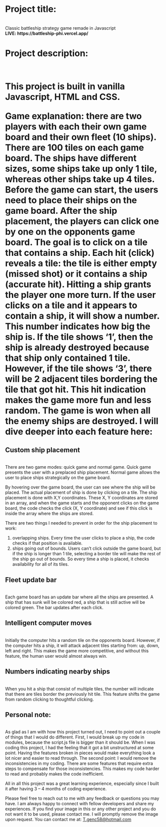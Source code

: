 <h1>Project title:</h1><br>
Classic battleship strategy game remade in Javascript<br>
<strong> LIVE: https://battleship-phi.vercel.app/ </strong><br>
<h1>Project description:<h1><br>
This project is built in vanilla Javascript, HTML and CSS. 

Game explanation: there are two players with each their own game board and their own fleet (10 ships). There are 100 tiles on each game board.  The ships have different sizes, some ships take up only 1 tile, whereas other ships take up 4 tiles. Before the game can start, the users need to place their ships on the game board.  After the ship placement, the players can click one by one on the opponents game board. The goal is to click on a tile that contains a ship. Each hit (click) reveals a tile: the tile is either empty (missed shot) or it contains a ship (accurate hit). Hitting a ship grants the player one more turn.
If the user clicks on a tile and it appears to contain a ship, it will show a number. This number indicates how big the ship is. If the tile shows ‘1’, then the ship is already destroyed because that ship only contained 1 tile. However, if the tile shows ‘3’, there will be 2 adjacent tiles bordering the tile that got hit. This hit indication makes the game more fun and less random.
The game is won when all the enemy ships are destroyed.
I will dive deeper into each feature here:

<h2>Custom ship placement</h2><br>
There are two game modes: quick game and normal game. Quick game presents the user with a preplaced ship placement. Normal game allows the user to place ships strategically on the game board.  

By hovering over the game board, the user can see where the ship will be placed. The actual placement of ship is done by clicking on a tile. The ship placement is done with X,Y coordinates. These X, Y coordinates are stored in an array, and when the game starts and the opponent clicks on the game board, the code checks the click (X, Y coordinate) and see if this click is inside the array where the ships are stored.

There are two things I needed to prevent in order for the ship placement to work:
1. overlapping ships. Every time the user clicks to place a ship, the code checks if that position is available. 
2. ships going out of bounds. Users can’t click outside the game board, but if the ship is longer than 1 tile, selecting a border tile will make the rest of the ship go out of bounds. So every time a ship is placed, it checks availability for all of its tiles.

<h2>Fleet update bar</h2><br>
Each game board has an update bar where all the ships are presented. A ship that has sunk will be colored red, a ship that is still active will be colored green. The bar updates after each click.

<h2>Intelligent computer moves</h2><br>
Initially the computer hits a random tile on the opponents board. However, if the computer hits a ship, it will attack adjacent tiles starting from: up, down, left and right. This makes the game more competitive, and without this feature, the human user would almost always win.
<h2>Numbers indicating nearby ships</h2><br> 
When you hit a ship that consist of multiple tiles, the number will indicate that there are tiles border the previously hit tile. This feature shifts the game from random clicking to thoughtful clicking.
<h2>Personal note:</h2><br>
As glad as I am with how this project turned out, I need to point out a couple of things that I would do different. First, I would break up my code in modules, because the script.js file is bigger than it should be. When I was coding this project, I had the feeling that it got a bit unstructured at some point. Having the features broken in pieces would make everything look a lot nicer and easier to read through.  The second point: I would remove the inconsistencies in my coding. There are some features that require extra steps to compensate for those inconsistencies. This makes my code harder to read and probably makes the code inefficient.

All in all this project was a great learning experience, especially since I built it after having 3 – 4 months of coding experience.

Please feel free to reach out to me with any feedback or questions you may have. I am always happy to connect with fellow developers and share my experiences. 
If you find your image in this or any other project and you do not want it to be used, please contact me. I will promptly remove the image upon request.
You can contact me at: T.genc58@hotmail.com

